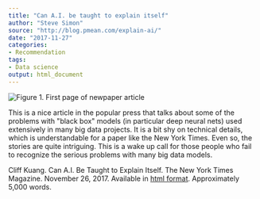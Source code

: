 ```yaml
---
title: "Can A.I. be taught to explain itself"
author: "Steve Simon"
source: "http://blog.pmean.com/explain-ai/"
date: "2017-11-27"
categories:
- Recommendation
tags:
- Data science
output: html_document
---
```


![Figure 1. First page of newpaper article](http://www.pmean.com/new-images/17/explain-ai01.png)

<div class="notes">

This is a nice article in the popular press that talks about some of the problems with "black box" models (in particular deep neural nets) used extensively in many big data projects. It is a bit shy on technical details, which is understandable for a paper like the New York Times. Even so, the stories are quite intriguing. This is a wake up call for those people who fail to recognize the serious problems with many big data models.

Cliff Kuang. Can A.I. Be Taught to Explain Itself. The New York Times
Magazine. November 26, 2017. Available in [html format][kua1]. Approximately 5,000 words.

[kua1]: https://www.nytimes.com/2017/11/21/magazine/can-ai-be-taught-to-explain-itself.html

</div>
